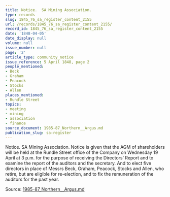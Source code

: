 ```yaml
---
title: Notice.  SA Mining Association.
type: records
slug: 1845_76_sa_register_content_2155
url: /records/1845_76_sa_register_content_2155/
record_id: 1845_76_sa_register_content_2155
date: '1848-04-05'
date_display: null
volume: null
issue_number: null
page: '2'
article_type: community_notice
issue_reference: 5 April 1848, page 2
people_mentioned:
- Beck
- Graham
- Peacock
- Stocks
- Allen
places_mentioned:
- Rundle Street
topics:
- meeting
- mining
- association
- finance
source_document: 1985-87_Northern__Argus.md
publication_slug: sa-register
---
```


Notice.  SA Mining Association.  Notice is given that the AGM of shareholders will be held at the Rundle Street office of the Company on Wednesday 19 April at 3 p.m. for the purpose of receiving the Directors’ Report and to examine the report of the auditors and the secretary.  And to elect five directors in place of Messrs Beck, Graham, Peacock, Stocks and Allen, who retire, but are eligible for re-election, and to fix the remuneration of the auditors for the past year.

Source: [1985-87_Northern__Argus.md](/downloads/markdown/1985-87_Northern__Argus.md)
